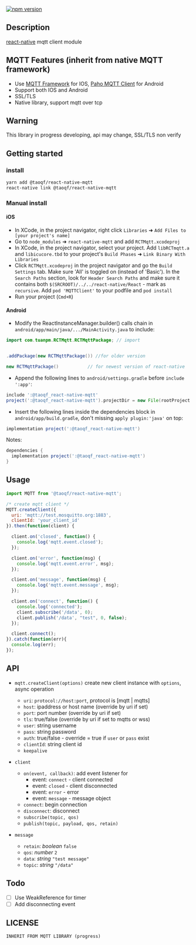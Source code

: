 [![npm version](https://badge.fury.io/js/%40taoqf%2Freact-native-mqtt.svg)](https://badge.fury.io/js/%40taoqf%2Freact-native-mqtt)

## Description

[react-native](https://github.com/facebook/react-native) mqtt client module

## MQTT Features (inherit from native MQTT framework)

* Use [MQTT Framework](https://github.com/ckrey/MQTT-Client-Framework) for IOS, [Paho MQTT Client](https://eclipse.org/paho/clients/android/) for Android
* Support both IOS and Android
* SSL/TLS
* Native library, support mqtt over tcp

## Warning

This library in progress developing, api may change, SSL/TLS non verify

## Getting started

### install

```bash
yarn add @taoqf/react-native-mqtt
react-native link @taoqf/react-native-mqtt
```

### Manual install

#### iOS

* In XCode, in the project navigator, right click `Libraries` ➜ `Add Files to [your project's name]`
* Go to `node_modules` ➜ `react-native-mqtt` and add `RCTMqtt.xcodeproj`
* In XCode, in the project navigator, select your project. Add `libRCTmqtt.a` and `libicucore.tbd` to your project's `Build Phases` ➜ `Link Binary With Libraries`
* Click `RCTMqtt.xcodeproj` in the project navigator and go the `Build Settings` tab. Make sure 'All' is toggled on (instead of 'Basic'). In the `Search Paths` section, look for `Header Search Paths` and make sure it contains both `$(SRCROOT)/../../react-native/React` - mark  as `recursive`.
Add `pod 'MQTTClient'` to your podfile and `pod install`
* Run your project (`Cmd+R`)

#### Android

* Modify the ReactInstanceManager.builder() calls chain in `android/app/main/java/.../MainActivity.java` to include:

```java
import com.tuanpm.RCTMqtt.RCTMqttPackage; // import


.addPackage(new RCTMqttPackage()) //for older version

new RCTMqttPackage()           // for newest version of react-native
```

* Append the following lines to `android/settings.gradle` before `include ':app'`:

```gradle
include ':@taoqf_react-native-mqtt'
project(':@taoqf_react-native-mqtt').projectDir = new File(rootProject.projectDir,  '../node_modules/@taoqf/react-native-mqtt/android')

```

* Insert the following lines inside the dependencies block in `android/app/build.gradle`, don't missing `apply plugin:'java'` on top:

```gradle
implementation project(':@taoqf_react-native-mqtt')
```

Notes:

```gradle
dependencies {
  implementation project(':@taoqf_react-native-mqtt')
}
```

## Usage

```javascript
import MQTT from '@taoqf/react-native-mqtt';

/* create mqtt client */
MQTT.createClient({
  uri: 'mqtt://test.mosquitto.org:1883',
  clientId: 'your_client_id'
}).then(function(client) {

  client.on('closed', function() {
    console.log('mqtt.event.closed');
  });

  client.on('error', function(msg) {
    console.log('mqtt.event.error', msg);
  });

  client.on('message', function(msg) {
    console.log('mqtt.event.message', msg);
  });

  client.on('connect', function() {
    console.log('connected');
    client.subscribe('/data', 0);
    client.publish('/data', "test", 0, false);
  });

  client.connect();
}).catch(function(err){
  console.log(err);
});

```

## API

* `mqtt.createClient(options)`  create new client instance with `options`, async operation
	* `uri`: `protocol://host:port`, protocol is [mqtt | mqtts]
	* `host`: ipaddress or host name (override by uri if set)
	* `port`: port number (override by uri if set)
	* `tls`: true/false (override by uri if set to mqtts or wss)
	* `user`: string username
	* `pass`: string password
	* `auth`: true/false - override = true if `user` or `pass` exist
	* `clientId`: string client id
	* `keepalive`

* `client`
	* `on(event, callback)`: add event listener for
		* event: `connect` - client connected
		* event: `closed` - client disconnected
		* event: `error` - error
		* event: `message` - message object
	* `connect`: begin connection
	* `disconnect`: disconnect
	* `subscribe(topic, qos)`
	* `publish(topic, payload, qos, retain)`
* `message`
	* `retain`: *boolean* `false`
	* `qos`: *number* `2`
	* `data`: *string* `"test message"`
	* `topic`: *string* `"/data"`

## Todo

* [ ] Use WeakReference for timer
* [ ] Add disconnecting event

## LICENSE

```txt
INHERIT FROM MQTT LIBRARY (progress)
```